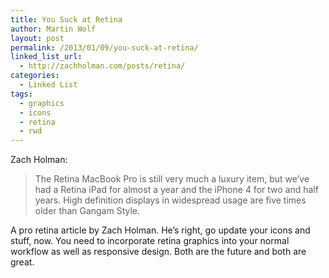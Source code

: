 ```yaml
---
title: You Suck at Retina
author: Martin Wolf
layout: post
permalink: /2013/01/09/you-suck-at-retina/
linked_list_url:
  - http://zachholman.com/posts/retina/
categories:
  - Linked List
tags:
  - graphics
  - icons
  - retina
  - rwd
---
```

<p class="linked-list-quote-author">
  Zach Holman:
</p>

> The Retina MacBook Pro is still very much a luxury item, but we&#8217;ve had a Retina iPad for almost a year and the iPhone 4 for two and half years. High definition displays in widespread usage are five times older than Gangam Style.

A pro retina article by Zach Holman. He&#8217;s right, go update your icons and stuff, now. You need to incorporate retina graphics into your normal workflow as well as responsive design. Both are the future and both are great.
